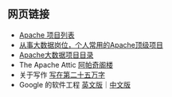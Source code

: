 ## 网页链接
* [Apache 项目列表](https://projects.apache.org/projects.html?category)
* [从事大数据岗位，个人常用的Apache顶级项目](https://cloud.tencent.com/developer/article/1871598)
* [Apache大数据项目目录](https://zhuanlan.zhihu.com/p/54781114)
* The Apache Attic [阿帕奇阁楼](https://zh.wikipedia.org/zh-hans/Apache_Attic)
* 关于写作 [写在第二十五万字](https://www.bmpi.dev/self/my-writing-story/250k/#%E5%86%99%E4%BD%9C%E4%B8%BB%E9%A2%98)
* Google 的软件工程 [英文版](https://abseil.io/resources/swe-book/html/toc.html)｜[中文版](https://github.com/qiangmzsx/Software-Engineering-at-Google)
